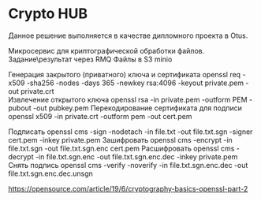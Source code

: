 # Crypto HUB

Данное решение выполняется в качестве дипломного проекта в Otus.

Микросервис для криптографической обработки файлов.
Задание\результат через RMQ
Файлы в S3 minio


Генерация закрытого (приватного) ключа и сертификата
openssl req -x509 -sha256 -nodes -days 365 -newkey rsa:4096 -keyout private.pem -out private.crt         
Извлечение открытого ключа
openssl rsa -in private.pem -outform PEM -pubout -out pubkey.pem
Перекодирование сертификата для подписи
openssl x509 -in private.crt -outform pem -out cert.pem   


Подписать
openssl cms -sign -nodetach -in file.txt -out file.txt.sgn -signer cert.pem -inkey private.pem 
Зашифровать
openssl cms -encrypt -in file.txt.sgn -out file.txt.sgn.enc cert.pem
Расшифровать
openssl cms -decrypt -in file.txt.sgn.enc -out file.txt.sgn.enc.dec -inkey private.pem 
Снять подпись
openssl cms -verify -noverify -in file.txt.sgn.enc.dec -out file.txt.sgn.enc.dec.unsgn 

https://opensource.com/article/19/6/cryptography-basics-openssl-part-2